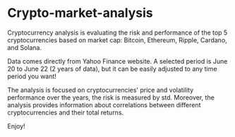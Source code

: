 # Crypto-market-analysis
Cryptocurrency analysis is evaluating the risk and performance of the top 5 cryptocurrencies based on market cap: Bitcoin, Ethereum, Ripple, Cardano, and Solana.

Data comes directly from Yahoo Finance website. A selected period is June 20 to June 22 (2 years of data), but it can be easily adjusted to any time period you want!

The analysis is focused on cryptocurrencies' price and volatility performance over the years, the risk is measured by std. Moreover, the analysis provides information about correlations between different cryptocurrencies and their total returns.

Enjoy!


